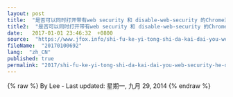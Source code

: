 ```yaml
---
layout: post
title:  "是否可以同时打开带有web security 和 disable-web-security 的Chrome浏览器？"
title2:  "是否可以同时打开带有web security 和 disable-web-security 的Chrome浏览器？"
date:   2017-01-01 23:46:32  +0800
source:  "https://www.jfox.info/shi-fu-ke-yi-tong-shi-da-kai-dai-you-web-security-he-disable-web-security-de-chrome-liu-lan-qi.html"
fileName:  "20170100692"
lang:  "zh_CN"
published: true
permalink: "2017/shi-fu-ke-yi-tong-shi-da-kai-dai-you-web-security-he-disable-web-security-de-chrome-liu-lan-qi.html"
---
```

{% raw %}
By Lee - Last updated: 星期一, 九月 29, 2014
{% endraw %}